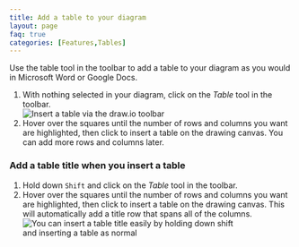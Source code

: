 ```yaml
---
title: Add a table to your diagram
layout: page
faq: true
categories: [Features,Tables]
---
```


Use the table tool in the toolbar to add a table to your diagram as you would in Microsoft Word or Google Docs.

1. With nothing selected in your diagram, click on the _Table_ tool in the toolbar.
<br /><img src="/assets/img/blog/table-insert.png" style="max-width:100%;height:auto;" alt="Insert a table via the draw.io toolbar">
2. Hover over the squares until the number of rows and columns you want are highlighted, then click to insert a table on the drawing canvas. You can add more rows and columns later.

### Add a table title when you insert a table

1. Hold down ``Shift`` and click on the _Table_ tool in the toolbar.
2. Hover over the squares until the number of rows and columns you want are highlighted, then click to insert a table on the drawing canvas. This will automatically add a title row that spans all of the columns.
<br /><img src="/assets/img/blog/table-title.png" style="width=100%;max-width:400px;height:auto;" alt="You can insert a table title easily by holding down shift and inserting a table as normal">